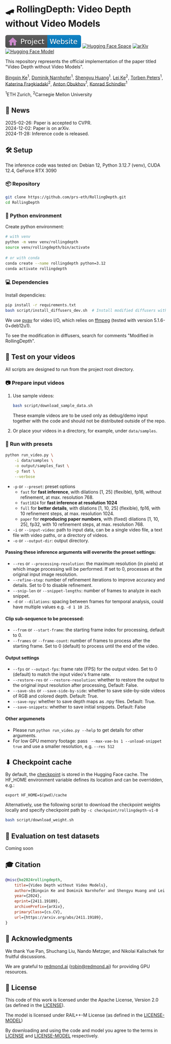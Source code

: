 # 🛹 RollingDepth: Video Depth without Video Models

[![Website](doc/badges/badge-website.svg)](https://rollingdepth.github.io)
[![Hugging Face Space](https://img.shields.io/badge/🤗%20Hugging%20Face%20-Space-yellow)](https://huggingface.co/spaces/prs-eth/rollingdepth)
[![arXiv](https://img.shields.io/badge/arXiv-PDF-b31b1b)](http://arxiv.org/abs/2411.19189)
[![Hugging Face Model](https://img.shields.io/badge/🤗%20Hugging%20Face-Model-green)](https://huggingface.co/prs-eth/rollingdepth-v1-0)

This repository represents the official implementation of the paper titled "Video Depth without Video Models".

[Bingxin Ke](http://www.kebingxin.com/)<sup>1</sup>,
[Dominik Narnhofer](https://scholar.google.com/citations?user=tFx8AhkAAAAJ&hl=en)<sup>1</sup>,
[Shengyu Huang](https://shengyuh.github.io/)<sup>1</sup>,
[Lei Ke](https://www.kelei.site/)<sup>2</sup>,
[Torben Peters](https://scholar.google.com/citations?user=F2C3I9EAAAAJ&hl=de)<sup>1</sup>,
[Katerina Fragkiadaki](https://www.cs.cmu.edu/~katef/)<sup>2</sup>,
[Anton Obukhov](https://www.obukhov.ai/)<sup>1</sup>,
[Konrad Schindler](https://scholar.google.com/citations?user=FZuNgqIAAAAJ&hl=en)<sup>1</sup>


<sup>1</sup>ETH Zurich, 
<sup>2</sup>Carnegie Mellon University



## 📢 News
2025-02-26: Paper is accepted to CVPR. <br>
2024-12-02: Paper is on arXiv.<br>
2024-11-28: Inference code is released.<br>



## 🛠️ Setup
The inference code was tested on: Debian 12, Python 3.12.7 (venv), CUDA 12.4, GeForce RTX 3090

### 📦 Repository
```bash
git clone https://github.com/prs-eth/RollingDepth.git
cd RollingDepth
```

### 🐍 Python environment
Create python environment:
```bash
# with venv
python -m venv venv/rollingdepth
source venv/rollingdepth/bin/activate

# or with conda
conda create --name rollingdepth python=3.12
conda activate rollingdepth
```

### 💻 Dependencies
Install dependicies: 
```bash
pip install -r requirements.txt
bash script/install_diffusers_dev.sh  # Install modified diffusers with cross-frame self-attention
```
We use [pyav](https://github.com/PyAV-Org/PyAV) for video I/O, which relies on [ffmpeg](https://www.ffmpeg.org/) (tested with version 5.1.6-0+deb12u1).

To see the modification in diffusers, search for comments "Modified in RollingDepth".

## 🏃 Test on your videos
All scripts are designed to run from the project root directory.

### 📷 Prepare input videos
1. Use sample videos:
    ```bash
    bash script/download_sample_data.sh
    ```
    These example videos are to be used only as debug/demo input together with the code and should not be distributed outside of the repo.

1. Or place your videos in a directory, for example, under `data/samples`.

### 🚀 Run with presets
```bash
python run_video.py \
    -i data/samples \
    -o output/samples_fast \
    -p fast \
    --verbose
```
- `-p` or `--preset`: preset options
    - `fast` for **fast inference**, with dilations [1, 25] (flexible), fp16, without refinement, at max. resolution 768.
    - `fast1024` for **fast inference at resolution 1024**
    - `full` for **better details**, with dilations [1, 10, 25] (flexible), fp16, with 10 refinement steps, at max. resolution 1024.
    - `paper` for **reproducing paper numbers**, with (fixed) dilations [1, 10, 25], fp32, with 10 refinement steps, at max. resolution 768.
- `-i` or `--input-video`: path to input data, can be a single video file, a text file with video paths, or a directory of videos.
- `-o` or `--output-dir`: output directory.

#### Passing these inference arguments will overwrite the preset settings:
- `--res` or `--processing-resolution`: the maximum resolution (in pixels) at which image processing will be performed. If set to 0, processes at the original input image resolution.
- `--refine-step`: number of refinement iterations to improve accuracy and details. Set to 0 to disable refinement.
- `--snip-len` or `--snippet-lengths`: number of frames to analyze in each snippet.
- `-d` or `--dilations`: spacing between frames for temporal analysis, could have multiple values e.g. `-d 1 10 25`.

#### Clip sub-sequence to be processed:
- `--from` or `--start-frame`: the starting frame index for processing, default to 0.
- `--frames` or `--frame-count`: number of frames to process after the starting frame. Set to 0 (default) to process until the end of the video.

#### Output settings
- `--fps` or `--output-fps`: frame rate (FPS) for the output video. Set to 0 (default) to match the input video's frame rate.
- `--restore-res` or `--restore-resolution`: whether to restore the output to the original input resolution after processing, Default: False.
- `--save-sbs` or `--save-side-by-side`: whether to save side-by-side videos of RGB and colored depth. Default: True.
- `--save-npy`: whether to save depth maps as .npy files. Default: True.
- `--save-snippets`: whether to save initial snippets. Default: False

#### Other argumenets
- Please run `python run_video.py --help` to get details for other arguments.
- For low GPU memory footage:  pass ` --max-vae-bs 1 --unload-snippet true` and use a smaller resolution, e.g. `--res 512`

## ⬇ Checkpoint cache
By default, the [checkpoint](https://huggingface.co/prs-eth/rollingdepth-v1-0) is stored in the Hugging Face cache. The HF_HOME environment variable defines its location and can be overridden, e.g.:

```
export HF_HOME=$(pwd)/cache
```

Alternatively, use the following script to download the checkpoint weights locally and specify checkpoint path by `-c checkpoint/rollingdepth-v1-0 `

```bash
bash script/download_weight.sh
```


## 🦿 Evaluation on test datasets
Coming soon


## 🎓 Citation
```bibtex
@misc{ke2024rollingdepth,
    title={Video Depth without Video Models}, 
    author={Bingxin Ke and Dominik Narnhofer and Shengyu Huang and Lei Ke and Torben Peters and Katerina Fragkiadaki and Anton Obukhov and Konrad Schindler},
    year={2024},
    eprint={2411.19189},
    archivePrefix={arXiv},
    primaryClass={cs.CV},
    url={https://arxiv.org/abs/2411.19189}, 
}
```


## 🙏 Acknowledgments
We thank Yue Pan, Shuchang Liu, Nando Metzger, and Nikolai Kalischek for fruitful discussions. 
 
We are grateful to [redmond.ai](https://redmond.ai/) (robin@redmond.ai) for providing GPU resources.

## 🎫 License

This code of this work is licensed under the Apache License, Version 2.0 (as defined in the [LICENSE](LICENSE.txt)).

The model is licensed under RAIL++-M License (as defined in the [LICENSE-MODEL](LICENSE-MODEL.txt))

By downloading and using the code and model you agree to the terms in [LICENSE](LICENSE.txt) and [LICENSE-MODEL](LICENSE-MODEL.txt) respectively.

